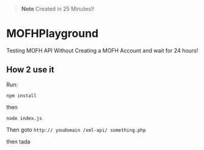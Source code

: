 > **Note**
> Created in 25 Minutes!!

# MOFHPlayground
Testing MOFH API Without Creating a MOFH Account and wait for 24 hours!
## How 2 use it
Run:
```
npm install
```

then

```
node index.js
```
Then goto
`http:// youdomain /xml-api/ something.php` 

then tada
